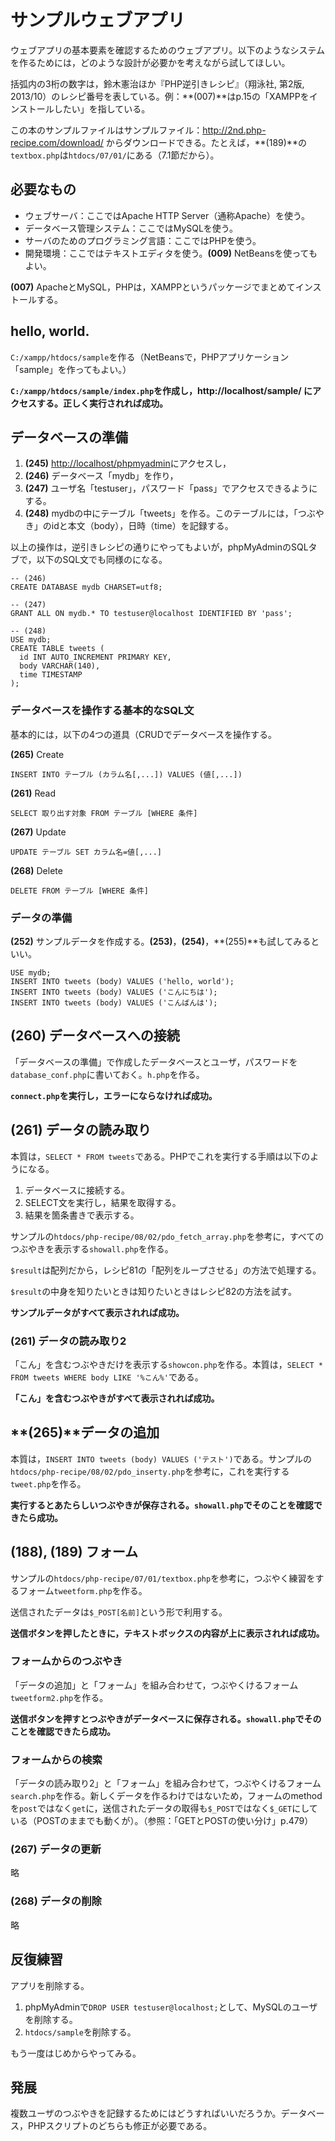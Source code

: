 # サンプルウェブアプリ

ウェブアプリの基本要素を確認するためのウェブアプリ。以下のようなシステムを作るためには，どのような設計が必要かを考えながら試してほしい。

括弧内の3桁の数字は，鈴木憲治ほか『PHP逆引きレシピ』（翔泳社, 第2版, 2013/10）のレシピ番号を表している。例：**(007)**はp.15の「XAMPPをインストールしたい」を指している。

この本のサンプルファイルはサンプルファイル：http://2nd.php-recipe.com/download/ からダウンロードできる。たとえば，**(189)**の`textbox.php`は`htdocs/07/01/`にある（7.1節だから）。

## 必要なもの

* ウェブサーバ：ここではApache HTTP Server（通称Apache）を使う。
* データベース管理システム：ここではMySQLを使う。
* サーバのためのプログラミング言語：ここではPHPを使う。
* 開発環境：ここではテキストエディタを使う。**(009)** NetBeansを使ってもよい。

**(007)** ApacheとMySQL，PHPは，XAMPPというパッケージでまとめてインストールする。

## hello, world.

`C:/xampp/htdocs/sample`を作る（NetBeansで，PHPアプリケーション「sample」を作ってもよい。）

**`C:/xampp/htdocs/sample/index.php`を作成し，http://localhost/sample/ にアクセスする。正しく実行されれば成功。**

## データベースの準備

1. **(245)** [http://localhost/phpmyadmin](http://localhost/phpmyadmin)にアクセスし，
1. **(246)** データベース「mydb」を作り，
1. **(247)** ユーザ名「testuser」，パスワード「pass」でアクセスできるようにする。
1. **(248)** mydbの中にテーブル「tweets」を作る。このテーブルには，「つぶやき」のidと本文（body），日時（time）を記録する。

以上の操作は，逆引きレシピの通りにやってもよいが，phpMyAdminのSQLタブで，以下のSQL文でも同様のになる。

```
-- (246)
CREATE DATABASE mydb CHARSET=utf8;

-- (247)
GRANT ALL ON mydb.* TO testuser@localhost IDENTIFIED BY 'pass';

-- (248)
USE mydb;
CREATE TABLE tweets (
  id INT AUTO_INCREMENT PRIMARY KEY,
  body VARCHAR(140),
  time TIMESTAMP
);
```

### データベースを操作する基本的なSQL文

基本的には，以下の4つの道具（CRUDでデータベースを操作する。

**(265)** Create
```
INSERT INTO テーブル (カラム名[,...]) VALUES (値[,...])
```

**(261)** Read
```
SELECT 取り出す対象 FROM テーブル [WHERE 条件]
```

**(267)** Update
```
UPDATE テーブル SET カラム名=値[,...]
```

**(268)** Delete
```
DELETE FROM テーブル [WHERE 条件]
```

### データの準備

**(252)** サンプルデータを作成する。**(253)**，**(254)**，**(255)**も試してみるといい。

```
USE mydb;
INSERT INTO tweets (body) VALUES ('hello, world');
INSERT INTO tweets (body) VALUES ('こんにちは');
INSERT INTO tweets (body) VALUES ('こんばんは');
```

## **(260)** データベースへの接続

「データベースの準備」で作成したデータベースとユーザ，パスワードを`database_conf.php`に書いておく。`h.php`を作る。

**`connect.php`を実行し，エラーにならなければ成功。**

## **(261)** データの読み取り

本質は，`SELECT * FROM tweets`である。PHPでこれを実行する手順は以下のようになる。

1. データベースに接続する。
1. SELECT文を実行し，結果を取得する。
1. 結果を箇条書きで表示する。

サンプルの`htdocs/php-recipe/08/02/pdo_fetch_array.php`を参考に，すべてのつぶやきを表示する`showall.php`を作る。

`$result`は配列だから，レシピ81の「配列をループさせる」の方法で処理する。

`$result`の中身を知りたいときは知りたいときはレシピ82の方法を試す。

**サンプルデータがすべて表示されれば成功。**

### **(261)** データの読み取り2

「こん」を含むつぶやきだけを表示する`showcon.php`を作る。本質は，`SELECT * FROM tweets WHERE body LIKE '%こん%'`である。

**「こん」を含むつぶやきがすべて表示されれば成功。**

## **(265)**データの追加

本質は，`INSERT INTO tweets (body) VALUES ('テスト')`である。サンプルの`htdocs/php-recipe/08/02/pdo_inserty.php`を参考に，これを実行する`tweet.php`を作る。

**実行するとあたらしいつぶやきが保存される。`showall.php`でそのことを確認できたら成功。**

## **(188), (189)** フォーム

サンプルの`htdocs/php-recipe/07/01/textbox.php`を参考に，つぶやく練習をするフォーム`tweetform.php`を作る。

送信されたデータは`$_POST[名前]`という形で利用する。

**送信ボタンを押したときに，テキストボックスの内容が上に表示されれば成功。**

### フォームからのつぶやき

「データの追加」と「フォーム」を組み合わせて，つぶやくけるフォーム`tweetform2.php`を作る。

**送信ボタンを押すとつぶやきがデータベースに保存される。`showall.php`でそのことを確認できたら成功。**

### フォームからの検索

「データの読み取り2」と「フォーム」を組み合わせて，つぶやくけるフォーム`search.php`を作る。新しくデータを作るわけではないため，フォームのmethodを`post`ではなく`get`に，送信されたデータの取得も`$_POST`ではなく`$_GET`にしている（POSTのままでも動くが）。（参照：「GETとPOSTの使い分け」p.479）

### **(267)** データの更新

略

### **(268)** データの削除

略

## 反復練習

アプリを削除する。

1. phpMyAdminで`DROP USER testuser@localhost;`として、MySQLのユーザを削除する。
1. `htdocs/sample`を削除する。

もう一度はじめからやってみる。

## 発展

複数ユーザのつぶやきを記録するためにはどうすればいいだろうか。データベース，PHPスクリプトのどちらも修正が必要である。

